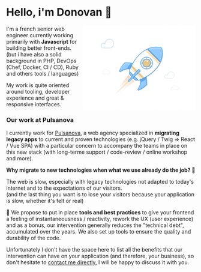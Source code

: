 # Hello, i'm Donovan 👋 

<img align="right" alt="To infinity and beyond!" height="225px" src="./assets/illu.gif" />

I'm a french senior web engineer currently working primarily with __Javascript__ for building better front-ends. 
(but i have also a solid background in PHP, DevOps (Chef, Docker, CI / CD), Ruby and others tools / languages)

My work is quite oriented around tooling, developer experience and great & responsive interfaces.

### Our work at Pulsanova

I currently work for [Pulsanova](https://pulsanova.com), a web agency specialized in __migrating legacy apps__ to current 
and proven technologies (e.g. jQuery / Twig => React / Vue SPA) with a particular concern to accompany the 
teams in place on this new stack (with long-terme support / code-review / online workshop and more).

__Why migrate to new technologies when what we use already do the job? 🤔__

The web is slow, especially with legacy technologies not adapted to today's internet and to the expectations of our visitors.  
(and the last thing you want is to lose your visitors because your application is slow, whether it's felt or real)

🚀 We propose to put in place __tools and best practices__ to give your frontend a feeling of instantaneousness / reactivity, 
rework the UX (user experience) and as a bonus, our intervention generally reduces the "technical debt", accumulated over the years.
We also set up tools to ensure the quality and durability of the code.

Unfortunately I don't have the space here to list all the benefits that our intervention can have on your application (and therefore, your business), 
so don't hesitate to [contact me directly](mailto:donovan@pulsanova.com), I will be happy to discuss it with you. 
